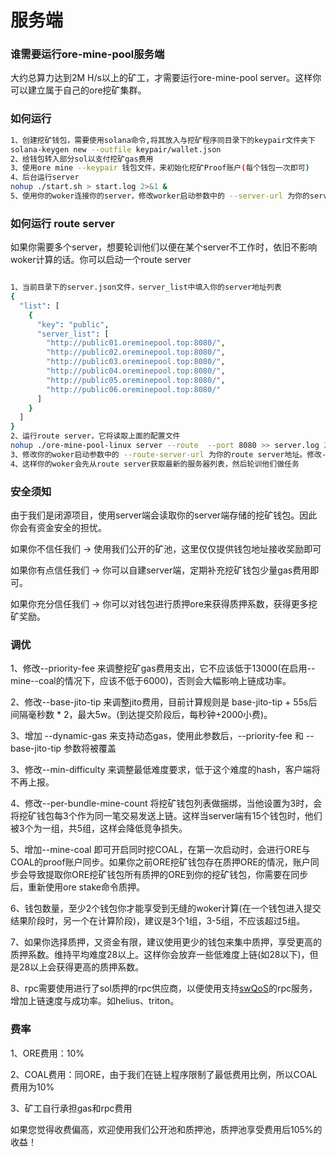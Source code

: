 # 服务端

### 谁需要运行ore-mine-pool服务端
大约总算力达到2M H/s以上的矿工，才需要运行ore-mine-pool server。这样你可以建立属于自己的ore挖矿集群。

### 如何运行

```bash
1、创建挖矿钱包，需要使用solana命令,将其放入与挖矿程序同目录下的keypair文件夹下
solana-keygen new --outfile keypair/wallet.json
2、给钱包转入部分sol以支付挖矿gas费用
3、使用ore mine --keypair 钱包文件，来初始化挖矿Proof账户(每个钱包一次即可)
4、后台运行server
nohup ./start.sh > start.log 2>&1 &
5、使用你的woker连接你的server，修改worker启动参数中的 --server-url 为你的server地址
```

### 如何运行 route server
如果你需要多个server，想要轮训他们以便在某个server不工作时，依旧不影响woker计算的话。你可以启动一个route server
```bash

1、当前目录下的server.json文件，server_list中填入你的server地址列表
{
  "list": [
    {
      "key": "public",
      "server_list": [
        "http://public01.oreminepool.top:8080/",
        "http://public02.oreminepool.top:8080/",
        "http://public03.oreminepool.top:8080/",
        "http://public04.oreminepool.top:8080/",
        "http://public05.oreminepool.top:8080/",
        "http://public06.oreminepool.top:8080/"
      ]
    }
  ]
}
2、运行route server，它将读取上面的配置文件
nohup ./ore-mine-pool-linux server --route  --port 8080 >> server.log 2>&1 &
3、修改你的woker启动参数中的 --route-server-url 为你的route server地址。修改--server-url为你定义server列表的key，如上demo为public
4、这样你的woker会先从route server获取最新的服务器列表，然后轮训他们做任务
```


### 安全须知
由于我们是闭源项目，使用server端会读取你的server端存储的挖矿钱包。因此你会有资金安全的担忧。

如果你不信任我们 ->  使用我们公开的矿池，这里仅仅提供钱包地址接收奖励即可

如果你有点信任我们 -> 你可以自建server端，定期补充挖矿钱包少量gas费用即可。

如果你充分信任我们 -> 你可以对钱包进行质押ore来获得质押系数，获得更多挖矿奖励。

### 调优
1、修改--priority-fee 来调整挖矿gas费用支出，它不应该低于13000(在启用--mine--coal的情况下，应该不低于6000)，否则会大幅影响上链成功率。

2、修改--base-jito-tip 来调整jito费用，目前计算规则是 base-jito-tip + 55s后间隔毫秒数 * 2，最大5w。(到达提交阶段后，每秒钟+2000小费)。

3、增加 --dynamic-gas 来支持动态gas，使用此参数后，--priority-fee  和 --base-jito-tip 参数将被覆盖

3、修改--min-difficulty 来调整最低难度要求，低于这个难度的hash，客户端将不再上报。

4、修改--per-bundle-mine-count 将挖矿钱包列表做捆绑，当他设置为3时，会将挖矿钱包每3个作为同一笔交易发送上链。这样当server端有15个钱包时，他们被3个为一组，共5组，这样会降低竞争损失。

5、增加--mine-coal 即可开启同时挖COAL，在第一次启动时，会进行ORE与COAL的proof账户同步。如果你之前ORE挖矿钱包存在质押ORE的情况，账户同步会导致提取你ORE挖矿钱包所有质押的ORE到你的挖矿钱包，你需要在同步后，重新使用ore stake命令质押。

6、钱包数量，至少2个钱包你才能享受到无缝的woker计算(在一个钱包进入提交结果阶段时，另一个在计算阶段)，建议是3个1组，3-5组，不应该超过5组。

7、如果你选择质押，又资金有限，建议使用更少的钱包来集中质押，享受更高的质押系数。维持平均难度28以上。这样你会放弃一些低难度上链(如28以下)，但是28以上会获得更高的质押系数。

8、rpc需要使用进行了sol质押的rpc供应商，以便使用支持[swQoS](https://www.helius.dev/blog/stake-weighted-quality-of-service-everything-you-need-to-know)的rpc服务，增加上链速度与成功率。如helius、triton。

### 费率

1、ORE费用：10%

2、COAL费用：同ORE，由于我们在链上程序限制了最低费用比例，所以COAL费用为10%

3、矿工自行承担gas和rpc费用

如果您觉得收费偏高，欢迎使用我们公开池和质押池，质押池享受费用后105%的收益！
